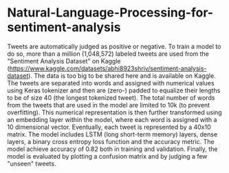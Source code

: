 # Natural-Language-Processing-for-sentiment-analysis
Tweets are automatically judged as positive or negative. To train a model to do so, more than a million (1,048,572) labeled tweets are used from the "Sentiment Analysis Dataset" on Kaggle (https://www.kaggle.com/datasets/abhi8923shriv/sentiment-analysis-dataset). The data is too big to be shared here and is available on Kaggle. The tweets are separated into words and assigned with numerical values using Keras tokenizer and then are (zero-) padded to equalize their lengths to be of size 40 (the longest tokenized tweet). The total number of words from the tweets that are used in the model are limited to 10k (to prevent overfitting). This numerical representation is then further transformed using an embedding layer within the model, where each word is assigned with a 10 dimensional vector. Eventually, each tweet is represented by a 40x10 matrix. The model includes LSTM (long short-term memory) layers, dense layers, a binary cross entropy loss function and the accuracy metric. The model achieve accuracy of 0.82 both in training and validation. Finally, the model is evaluated by plotting a confusion matrix and by judging a few "unseen" tweets.
